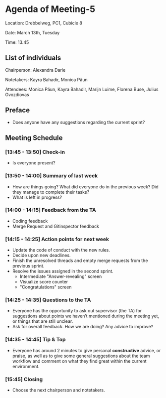 # Agenda of Meeting-5

Location: Drebbelweg, PC1, Cubicle 8

Date: March 13th, Tuesday

Time: 13.45

## List of individuals

Chairperson: Alexandra Darie

Notetakers: Kayra Bahadir, Monica Păun

Attendees: Monica Păun, Kayra Bahadir, Marijn Luime, Florena Buse, Julius Gvozdiovas

## Preface

- Does anyone have any suggestions regarding the current sprint?

## Meeting Schedule

### [13:45 - 13:50] Check-in

- Is everyone present?

### [13:50 - 14:00] Summary of last week

- How are things going? What did everyone do in the previous week? Did they manage to complete their tasks?
- What is left in progress?

### [14:00 - 14:15] Feedback from the TA

- Coding feedback
- Merge Request and Gitinspector feedback

### [14:15 - 14:25] Action points for next week

- Update the code of conduct with the new rules.
- Decide upon new deadlines.
- Finish the unresolved threads and empty merge requests from the previous sprint.
- Resolve the issues assigned in the second sprint.
    - Intermediate "Answer-revealing" screen
    - Visualize score counter
    - "Congratulations" screen

### [14:25 - 14:35] Questions to the TA

- Everyone has the opportunity to ask out supervisor (the TA) for suggestions about points we haven’t mentioned during the meeting yet, or things that are still unclear.
- Ask for overall feedback. How we are doing? Any advice to improve?

### [14:35 - 14:45] Tip & Top

- Everyone has around 2 minutes to give personal **constructive** advice, or praise, as well as to give some general suggestions about the team workflow and comment on what they find great within the current environment.

### [15:45] Closing

- Choose the next chairperson and notetakers.
